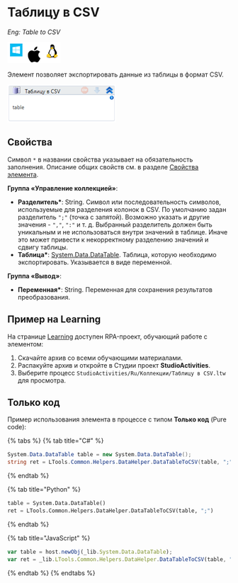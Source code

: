 # Таблицу в CSV

*Eng: Table to CSV*

![](../../../resources/activities/basic/coll/image-100-1-1-1-1-1-1-1-2-107.png)

Элемент позволяет экспортировать данные из таблицы в формат CSV.

![](../../../resources/activities/basic/coll/image-435.png)


## Свойства
Символ `*` в названии свойства указывает на обязательность заполнения. Описание общих свойств см. в разделе [Свойства элемента](https://docs.primo-rpa.ru/primo-rpa/primo-studio/process/elements#svoistva-elementa).


**Группа «Управление коллекцией»**:
 
* **Разделитель\***: String. Символ или последовательность символов, используемые для разделения колонок в CSV. По умолчанию задан разделитель `";"`  (точка с запятой). Возможно указать и другие значения - `","`, `":"`  и т. д.  Выбранный разделитель должен быть уникальным и не использоваться внутри значений в таблице. Иначе это может привести к некорректному разделению значений и сдвигу таблицы.
* **Таблица\***: [System.Data.DataTable](https://learn.microsoft.com/ru-ru/dotnet/api/system.data.datatable?view=net-7.0). Таблица, которую необходимо экспортировать. Указывается в виде переменной.


**Группа «Вывод»**:

* **Переменная\***: String. Переменная для сохранения результатов преобразования.

## Пример на Learning

На странице [Learning](https://github.com/PrimoRPA/Learning) доступен RPA-проект, обучающий работе с элементом:

1. Скачайте архив со всеми обучающими материалами.
2. Распакуйте архив и откройте в Студии проект **StudioActivities**.
3. Выберите процесс `StudioActivities/Ru/Коллекции/Таблицу в CSV.ltw` для просмотра.


## Только код

Пример использования элемента в процессе с типом **Только код** (Pure code):

{% tabs %}
{% tab title="C#" %}
```csharp
System.Data.DataTable table = new System.Data.DataTable();
string ret = LTools.Common.Helpers.DataHelper.DataTableToCSV(table, ";");
```
{% endtab %}

{% tab title="Python" %}
```python
table = System.Data.DataTable()
ret = LTools.Common.Helpers.DataHelper.DataTableToCSV(table, ";")
```
{% endtab %}

{% tab title="JavaScript" %}
```javascript
var table = host.newObj(_lib.System.Data.DataTable);
var ret = _lib.LTools.Common.Helpers.DataHelper.DataTableToCSV(table, ";");
```
{% endtab %}
{% endtabs %}
